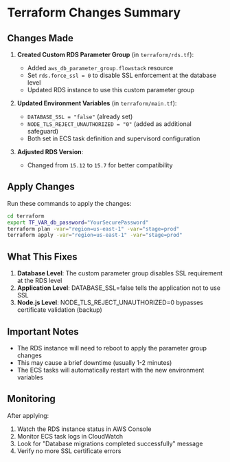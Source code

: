 # Terraform Changes Summary

## Changes Made

1. **Created Custom RDS Parameter Group** (in `terraform/rds.tf`):
   - Added `aws_db_parameter_group.flowstack` resource
   - Set `rds.force_ssl = 0` to disable SSL enforcement at the database level
   - Updated RDS instance to use this custom parameter group

2. **Updated Environment Variables** (in `terraform/main.tf`):
   - `DATABASE_SSL = "false"` (already set)
   - `NODE_TLS_REJECT_UNAUTHORIZED = "0"` (added as additional safeguard)
   - Both set in ECS task definition and supervisord configuration

3. **Adjusted RDS Version**:
   - Changed from `15.12` to `15.7` for better compatibility

## Apply Changes

Run these commands to apply the changes:

```bash
cd terraform
export TF_VAR_db_password="YourSecurePassword"
terraform plan -var="region=us-east-1" -var="stage=prod"
terraform apply -var="region=us-east-1" -var="stage=prod"
```

## What This Fixes

1. **Database Level**: The custom parameter group disables SSL requirement at the RDS level
2. **Application Level**: DATABASE_SSL=false tells the application not to use SSL
3. **Node.js Level**: NODE_TLS_REJECT_UNAUTHORIZED=0 bypasses certificate validation (backup)

## Important Notes

- The RDS instance will need to reboot to apply the parameter group changes
- This may cause a brief downtime (usually 1-2 minutes)
- The ECS tasks will automatically restart with the new environment variables

## Monitoring

After applying:
1. Watch the RDS instance status in AWS Console
2. Monitor ECS task logs in CloudWatch
3. Look for "Database migrations completed successfully" message
4. Verify no more SSL certificate errors